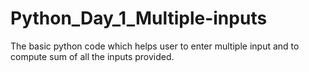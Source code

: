 # Python_Day_1_Multiple-inputs
The basic python code which helps user to enter multiple input and to compute sum of all the inputs provided.
